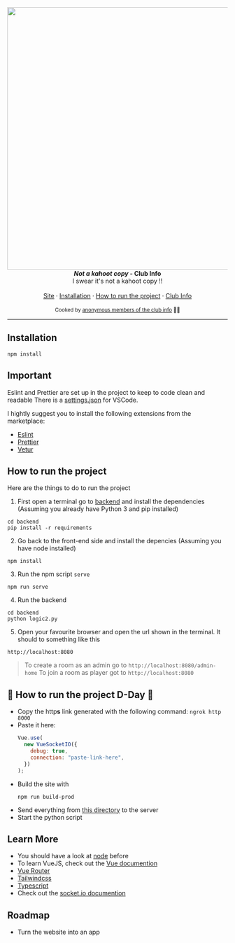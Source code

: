 <div align="center">
  <a  href="https://github.com/ClubInfoInsaT/take-a-guess">
		<img  src="./mobile-preview.png" width="600px" />
	</a>
</div>

<div align="center">
	<strong><i>Not a kahoot copy</i> - Club Info</strong>
</div>

<div align="center">I swear it's not a kahoot copy !!</div>
<br />
<div align="center">
  <a href="https://www.etud.insa-toulouse.fr/~quizz/#/">Site</a>
  <span> · </span>
  <a href="#installation">Installation</a>
  <span> · </span>
  <a href="#how-to-run-the-project">How to run the project</a>
  <span> · </span>
  <a href="https://etud.insa-toulouse.fr/clubinfo/">Club Info</a>
</div>

<br />
<div align="center">
  <sub>Cooked by <a href="#">anonymous members of the club info</a> 👨‍🍳</sub>
</div>

---

## Installation

```console
npm install
```

## Important

Eslint and Prettier are set up in the project to keep to code clean and readable
There is a [settings.json](.vscode/settings.json) for VSCode.

I hightly suggest you to install the following extensions from the marketplace:

- [Eslint](https://marketplace.visualstudio.com/items?itemName=dbaeumer.vscode-eslint)
- [Prettier](https://marketplace.visualstudio.com/items?itemName=esbenp.prettier-vscode)
- [Vetur](https://marketplace.visualstudio.com/items?itemName=octref.vetur)

## How to run the project

Here are the things to do to run the project

1. First open a terminal go to [backend](backend) and install the dependencies (Assuming you already have Python 3 and pip installed)

```console
cd backend
pip install -r requirements
```

2. Go back to the front-end side and install the depencies (Assuming you have node installed)

```console
npm install
```

3. Run the npm script `serve`

```console
npm run serve
```

4. Run the backend

```console
cd backend
python logic2.py
```

5. Open your favourite browser and open the url shown in the terminal. It should to something like this

```console
http://localhost:8080
```

> To create a room as an admin go to `http://localhost:8080/admin-home`
> To join a room as player got to `http://localhost:8080`

## 📔 How to run the project D-Day 📔

- Copy the http**s** link generated with the following command: `ngrok http 8000`
- Paste it here:
  ```javascript
  Vue.use(
    new VueSocketIO({
      debug: true,
      connection: "paste-link-here",
    })
  );
  ```
- Build the site with
  ```console
  npm run build-prod
  ```
- Send everything from [this directory](dist) to the server
- Start the python script

## Learn More

- You should have a look at [node](https://nodejs.org/en/) before
- To learn VueJS, check out the [Vue documention](https://vuejs.org/guide/introduction.html)
- [Vue Router](https://router.vuejs.org/)
- [Tailwindcss](https://tailwindcss.com/)
- [Typescript](https://www.typescriptlang.org/)
- Check out the [socket.io documention](https://socket.io/docs/v4/)

## Roadmap

- Turn the website into an app
